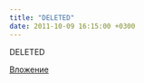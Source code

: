 ```yaml
---
title: "DELETED"
date: 2011-10-09 16:15:00 +0300
---
```


DELETED

[Вложение](https://vk.com/photo31403434_268261077)

